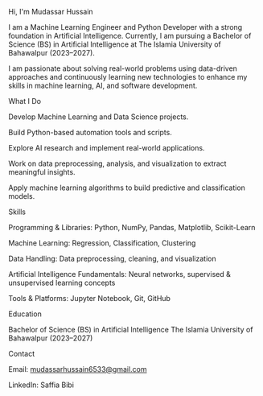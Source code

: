 Hi, I'm Mudassar Hussain

I am a Machine Learning Engineer  and Python Developer with a strong foundation in Artificial Intelligence. Currently, I am pursuing a Bachelor of Science (BS) in Artificial Intelligence at The Islamia University of Bahawalpur (2023–2027).

I am passionate about solving real-world problems using data-driven approaches and continuously learning new technologies to enhance my skills in machine learning, AI, and software development.

What I Do

Develop Machine Learning and Data Science projects.

Build Python-based automation tools and scripts.

Explore AI research and implement real-world applications.

Work on data preprocessing, analysis, and visualization to extract meaningful insights.

Apply machine learning algorithms to build predictive and classification models.

Skills

Programming & Libraries: Python, NumPy, Pandas, Matplotlib, Scikit-Learn

Machine Learning: Regression, Classification, Clustering

Data Handling: Data preprocessing, cleaning, and visualization

Artificial Intelligence Fundamentals: Neural networks, supervised & unsupervised learning concepts

Tools & Platforms: Jupyter Notebook, Git, GitHub

Education

Bachelor of Science (BS) in Artificial Intelligence
The Islamia University of Bahawalpur (2023–2027)

Contact

Email: mudassarhussain6533@gmail.com

LinkedIn: Saffia Bibi
